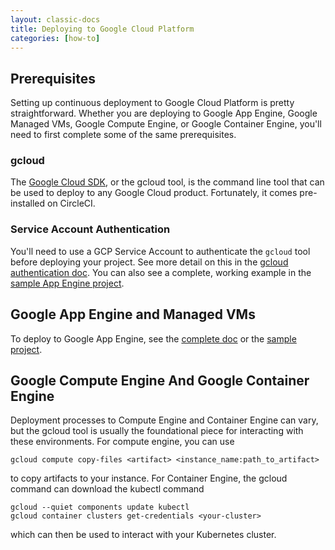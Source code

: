 ```yaml
---
layout: classic-docs
title: Deploying to Google Cloud Platform
categories: [how-to]
---
```


## Prerequisites

Setting up continuous deployment to Google Cloud Platform is pretty straightforward. Whether you are deploying to Google App Engine, Google Managed VMs, Google Compute Engine, or Google Container Engine, you'll need to first complete some of the same prerequisites.

### gcloud

The [Google Cloud SDK](https://cloud.google.com/sdk/), or the gcloud tool, is the command line tool that can be used to deploy to any Google Cloud product. Fortunately, it comes pre-installed on CircleCI.

### Service Account Authentication

You'll need to use a GCP Service Account to authenticate the `gcloud` tool before deploying your project. See more detail on this in the [gcloud authentication doc](/docs/google-auth). You can also see a complete, working example in the [sample App Engine project](https://github.com/GoogleCloudPlatform/continuous-deployment-circle).

## Google App Engine and Managed VMs

To deploy to Google App Engine, see the [complete doc](/docs/deploy-google-app-engine) or the [sample project](https://github.com/GoogleCloudPlatform/continuous-deployment-circle).

## Google Compute Engine And Google Container Engine

Deployment processes to Compute Engine and Container Engine can vary, but the gcloud tool is usually the foundational piece for interacting with these environments. For compute engine, you can use

    gcloud compute copy-files <artifact> <instance_name:path_to_artifact>

to copy artifacts to your instance. For Container Engine, the gcloud command can download the kubectl command

    gcloud --quiet components update kubectl
    gcloud container clusters get-credentials <your-cluster>

which can then be used to interact with your Kubernetes cluster.
